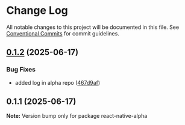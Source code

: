 # Change Log

All notable changes to this project will be documented in this file.
See [Conventional Commits](https://conventionalcommits.org) for commit guidelines.

## [0.1.2](https://github.com/shivam25092001/react-native-alpha/compare/react-native-alpha@0.1.1...react-native-alpha@0.1.2) (2025-06-17)


### Bug Fixes

* added log in alpha repo ([467d9af](https://github.com/shivam25092001/react-native-alpha/commit/467d9af718411c2a2f81df1a5164f818e6037dfc))





## 0.1.1 (2025-06-17)

**Note:** Version bump only for package react-native-alpha
